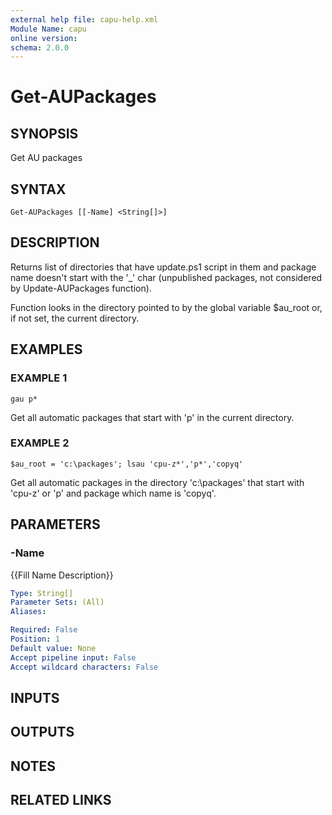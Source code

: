 ```yaml
---
external help file: capu-help.xml
Module Name: capu
online version:
schema: 2.0.0
---
```


# Get-AUPackages

## SYNOPSIS
Get AU packages

## SYNTAX

```
Get-AUPackages [[-Name] <String[]>]
```

## DESCRIPTION
Returns list of directories that have update.ps1 script in them and package name
doesn't start with the '_' char (unpublished packages, not considered by Update-AUPackages
function).

Function looks in the directory pointed to by the global variable $au_root or, if not set,
the current directory.

## EXAMPLES

### EXAMPLE 1
```
gau p*
```

Get all automatic packages that start with 'p' in the current directory.

### EXAMPLE 2
```
$au_root = 'c:\packages'; lsau 'cpu-z*','p*','copyq'
```

Get all automatic packages  in the directory 'c:\packages' that start with 'cpu-z' or 'p' and package which name is 'copyq'.

## PARAMETERS

### -Name
{{Fill Name Description}}

```yaml
Type: String[]
Parameter Sets: (All)
Aliases:

Required: False
Position: 1
Default value: None
Accept pipeline input: False
Accept wildcard characters: False
```

## INPUTS

## OUTPUTS

## NOTES

## RELATED LINKS
